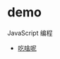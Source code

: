﻿# demo
JavaScript 编程
	<ul>
		<li><a href="https://github.com/mrzhang29/demo/tree/master/what-to-eat">吃啥呢</a></li>
	</ul>
	
